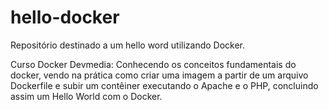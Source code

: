 # hello-docker
Repositório destinado a um hello word utilizando Docker.

Curso Docker Devmedia:
Conhecendo os conceitos fundamentais do docker, vendo na prática como criar uma imagem a partir de um arquivo Dockerfile e subir um contêiner executando o Apache e o PHP, concluindo assim um Hello World com o Docker.
